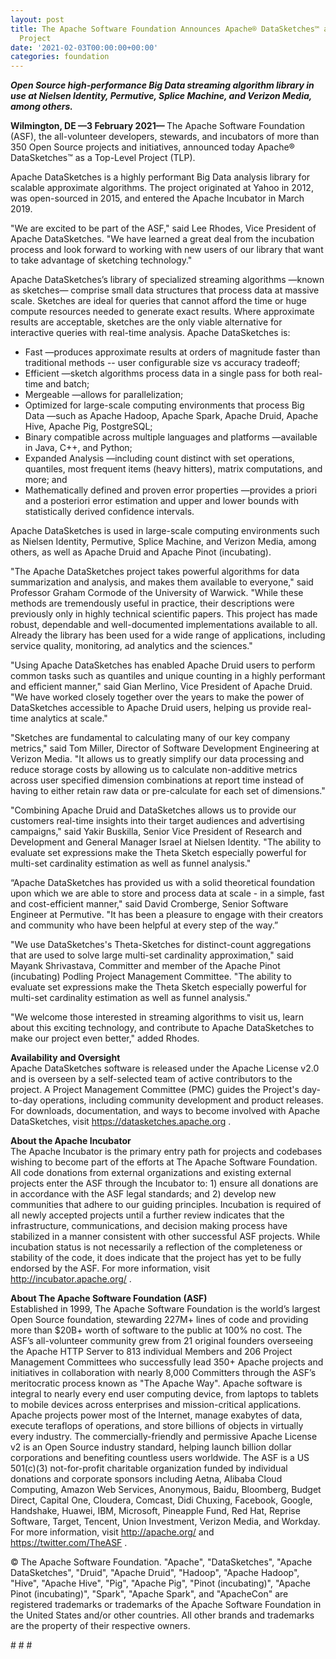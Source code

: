 ```yaml
---
layout: post
title: The Apache Software Foundation Announces Apache® DataSketches™ as a Top-Level
  Project
date: '2021-02-03T00:00:00+00:00'
categories: foundation
---
```

<p><b><i>Open Source high-performance Big Data streaming algorithm library in use at Nielsen Identity, Permutive, Splice Machine, and Verizon Media, among others.<br></i></b></p><p><b>Wilmington, DE —3 February 2021— </b>The Apache Software Foundation (ASF), the all-volunteer developers, stewards, and incubators of more than 350 Open Source projects and initiatives, announced today Apache® DataSketches™ as a Top-Level Project (TLP).</p><p>Apache DataSketches is a highly performant Big Data analysis library for scalable approximate algorithms. The project originated at Yahoo in 2012, was open-sourced in 2015, and entered the Apache Incubator in March 2019.</p><p>"We are excited to be part of the ASF," said Lee Rhodes, Vice President of Apache DataSketches. "We have learned a great deal from the incubation process and look forward to working with new users of our library that want to take advantage of sketching technology."</p><p>Apache DataSketches’s library of specialized streaming algorithms —known as sketches— comprise small data structures that process data at massive scale. Sketches are ideal for queries that cannot afford the time or huge compute resources needed to generate exact results. Where approximate results are acceptable, sketches are the only viable alternative for interactive queries with real-time analysis. Apache DataSketches is:</p><ul><li>Fast —produces approximate results at orders of magnitude faster than traditional methods -- user configurable size vs accuracy tradeoff;</li><li>Efficient —sketch algorithms process data in a single pass for both real-time and batch;</li><li>Mergeable —allows for parallelization;</li><li>Optimized for large-scale computing environments that process Big Data —such as Apache Hadoop, Apache Spark, Apache Druid, Apache Hive, Apache Pig, PostgreSQL;</li><li>Binary compatible across multiple languages and platforms —available in Java, C++, and Python;</li><li>Expanded Analysis —including count distinct with set operations, quantiles, most frequent items (heavy hitters), matrix computations, and more; and</li><li>Mathematically defined and proven error properties —provides a priori and a posteriori error estimation and upper and lower bounds with statistically derived confidence intervals.</li></ul><p>Apache DataSketches is used in large-scale computing environments such as Nielsen Identity, Permutive, Splice Machine, and Verizon Media, among others, as well as Apache Druid and Apache Pinot (incubating).</p><p>"The Apache DataSketches project takes powerful algorithms for data summarization and analysis, and makes them available to everyone," said Professor Graham Cormode of the University of Warwick. "While these methods are tremendously useful in practice, their descriptions were previously only in highly technical scientific papers. This project has made robust, dependable and well-documented implementations available to all. Already the library has been used for a wide range of applications, including service quality, monitoring, ad analytics and the sciences."</p><p>"Using Apache DataSketches has enabled Apache Druid users to perform common tasks such as quantiles and unique counting in a highly performant and efficient manner," said Gian Merlino, Vice President of Apache Druid. "We have worked closely together over the years to make the power of DataSketches accessible to Apache Druid users, helping us provide real-time analytics at scale."</p><p>"Sketches are fundamental to calculating many of our key company metrics," said Tom Miller, Director of Software Development Engineering at Verizon Media. "It allows us to greatly simplify our data processing and reduce storage costs by allowing us to calculate non-additive metrics across user specified dimension combinations at report time instead of having to either retain raw data or pre-calculate for each set of dimensions."</p><p>"Combining Apache Druid and DataSketches allows us to provide our customers real-time insights into their target audiences and advertising campaigns," said Yakir Buskilla, Senior Vice President of Research and Development and General Manager Israel at Nielsen Identity. "The ability to evaluate set expressions make the Theta Sketch especially powerful for multi-set cardinality estimation as well as funnel analysis."</p><p>“Apache DataSketches has provided us with a solid theoretical foundation upon which we are able to store and process data at scale - in a simple, fast and cost-efficient manner," said David Cromberge, Senior Software Engineer at Permutive. "It has been a pleasure to engage with their creators and community who have been helpful at every step of the way.”</p><p>"We use DataSketches's Theta-Sketches for distinct-count aggregations that are used to solve large multi-set cardinality approximation," said Mayank Shrivastava, Committer and member of the Apache Pinot (incubating) Podling Project Management Committee. "The ability to evaluate set expressions make the Theta Sketch especially powerful for multi-set cardinality estimation as well as funnel analysis."</p><p>"We welcome those interested in streaming algorithms to visit us, learn about this exciting technology, and contribute to Apache DataSketches to make our project even better," added Rhodes.</p><p><b>Availability and Oversight<br></b>Apache DataSketches software is released under the Apache License v2.0 and is overseen by a self-selected team of active contributors to the project. A Project Management Committee (PMC) guides the Project's day-to-day operations, including community development and product releases. For downloads, documentation, and ways to become involved with Apache DataSketches, visit <a href="https://datasketches.apache.org" target="_blank" style="background-color: rgb(255, 255, 255);">https://datasketches.apache.org</a> .</p><p><b>About the Apache Incubator<br></b>The Apache Incubator is the primary entry path for projects and codebases wishing to become part of the efforts at The Apache Software Foundation. All code donations from external organizations and existing external projects enter the ASF through the Incubator to: 1) ensure all donations are in accordance with the ASF legal standards; and 2) develop new communities that adhere to our guiding principles. Incubation is required of all newly accepted projects until a further review indicates that the infrastructure, communications, and decision making process have stabilized in a manner consistent with other successful ASF projects. While incubation status is not necessarily a reflection of the completeness or stability of the code, it does indicate that the project has yet to be fully endorsed by the ASF. For more information, visit <a href="http://incubator.apache.org/" target="_blank" style="background-color: rgb(255, 255, 255);">http://incubator.apache.org/</a> .</p><p><b>About The Apache Software Foundation (ASF)<br></b>Established in 1999, The Apache Software Foundation is the world’s largest Open Source foundation, stewarding 227M+ lines of code and providing more than $20B+ worth of software to the public at 100% no cost. The ASF’s all-volunteer community grew from 21 original founders overseeing the Apache HTTP Server to 813 individual Members and 206 Project Management Committees who successfully lead 350+ Apache projects and initiatives in collaboration with nearly 8,000 Committers through the ASF’s meritocratic process known as "The Apache Way". Apache software is integral to nearly every end user computing device, from laptops to tablets to mobile devices across enterprises and mission-critical applications. Apache projects power most of the Internet, manage exabytes of data, execute teraflops of operations, and store billions of objects in virtually every industry. The commercially-friendly and permissive Apache License v2 is an Open Source industry standard, helping launch billion dollar corporations and benefiting countless users worldwide. The ASF is a US 501(c)(3) not-for-profit charitable organization funded by individual donations and corporate sponsors including Aetna, Alibaba Cloud Computing, Amazon Web Services, Anonymous, Baidu, Bloomberg, Budget Direct, Capital One, Cloudera, Comcast, Didi Chuxing, Facebook, Google, Handshake, Huawei, IBM, Microsoft, Pineapple Fund, Red Hat, Reprise Software, Target, Tencent, Union Investment, Verizon Media, and Workday. For more information, visit <a href="http://apache.org/" target="_blank" style="background-color: rgb(255, 255, 255);">http://apache.org/</a> and <a href="https://twitter.com/TheASF" target="_blank" style="background-color: rgb(255, 255, 255);">https://twitter.com/TheASF</a> .</p><p>© The Apache Software Foundation. "Apache", "DataSketches", "Apache DataSketches", "Druid", "Apache Druid", "Hadoop", "Apache Hadoop", "Hive", "Apache Hive", "Pig", "Apache Pig", "Pinot (incubating)", "Apache Pinot (incubating)", "Spark", "Apache Spark", and "ApacheCon" are registered trademarks or trademarks of the Apache Software Foundation in the United States and/or other countries. All other brands and trademarks are the property of their respective owners.</p><p># # #</p>
